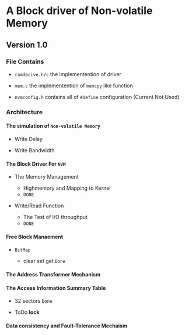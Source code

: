 # A Block driver of Non-volatile Memory

## Version 1.0

### File Contains

- `ramdecive.h/c` the implementention of driver

- `mem.c` the implementention of  `memcpy` like function

- `nvmconfig.h` contains all of `#define` configuration (Current Not Used)

### Architecture

#### The simulation of `Non-volatile Memory`

- Write Delay

- Write Bandwidth

#### The Block Driver For `NVM`

- The Memory Management
  - Highmemory and Mapping to Kernel
  - `DONE`

- Write/Read Function
  - The Test of I/O throughput
  - `DONE`

#### Free Block Manaement

- `BitMap`

  - clear set get `Done`

#### The Address Transformer Mechanism

#### The Access Information Summary Table

- 32 sectors `Done`

- ToDo **lock**

#### Data consistency and Fault-Tolerance Mechaism
